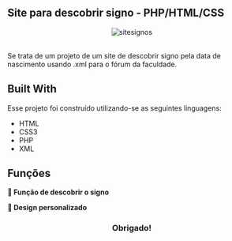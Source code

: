 ## Site para descobrir signo - PHP/HTML/CSS

<div align="center">
  <img alt="sitesignos" src="https://i.imgur.com/hjqZm0e.jpg" />
</div>

<br/>

Se trata de um projeto de um site de descobrir signo pela data de nascimento usando .xml para o fórum da faculdade.

## Built With

Esse projeto foi construído utilizando-se as seguintes linguagens:

- HTML
- CSS3
- PHP
- XML

## Funções

**📖 Função de descobrir o signo**

**🎨 Design personalizado**
<div align="center">
  
### Obrigado!
  
</div>
